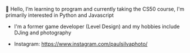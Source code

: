 👋 Hello, I’m learning to program and currently taking the CS50 course, I'm primarily interested in Python and Javascript

- I'm a former game developer (Level Design) and my hobbies include DJing and photography

- Instagram: https://www.instagram.com/paulsilvaphoto/
